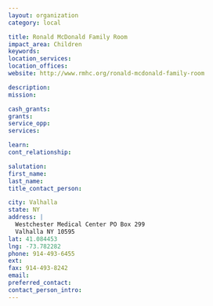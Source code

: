 ```yaml
---
layout: organization
category: local

title: Ronald McDonald Family Room
impact_area: Children
keywords: 
location_services: 
location_offices: 
website: http://www.rmhc.org/ronald-mcdonald-family-room

description: 
mission: 

cash_grants: 
grants: 
service_opp: 
services: 

learn: 
cont_relationship: 

salutation: 
first_name: 
last_name: 
title_contact_person: 

city: Valhalla
state: NY
address: |
  Westchester Medical Center PO Box 299  
  Valhalla NY 10595
lat: 41.084453
lng: -73.782282
phone: 914-493-6455
ext: 
fax: 914-493-8242
email: 
preferred_contact: 
contact_person_intro: 
---
```


